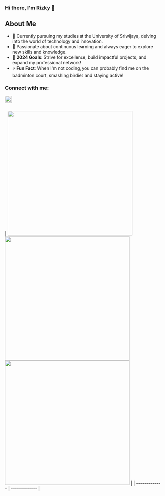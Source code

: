 ### Hi there, I'm Rizky 👋

## About Me

- 🔭 Currently pursuing my studies at the University of Sriwijaya, delving into the world of technology and innovation.
- 🌱 Passionate about continuous learning and always eager to explore new skills and knowledge.
- 🥅 **2024 Goals**: Strive for excellence, build impactful projects, and expand my professional network!
- ⚡ **Fun Fact**: When I'm not coding, you can probably find me on the badminton court, smashing birdies and staying active!

### Connect with me:

[<img align="left" alt="Instagram" width="22px" src="http://assets.stickpng.com/images/580b57fcd9996e24bc43c521.png"/>][instagram]

<br/>
<br/>

|
<img width=400 src='https://github-readme-stats.vercel.app/api?username=RizkyAmalsyah&theme=vue-dark&show_icons=true&hide_border=true&count_private=true' />
<img width=400 src='https://github-readme-streak-stats.herokuapp.com/?user=RizkyAmalsyah&theme=vue-dark&hide_border=true' />
<img width=400 src='https://github-readme-stats.vercel.app/api/top-langs/?username=RizkyAmalsyah&theme=vue-dark&show_icons=true&hide_border=true&layout=compact' /> |
| ------------- | ------------- |

[instagram]: https://www.instagram.com/rizky_amalsyah/
